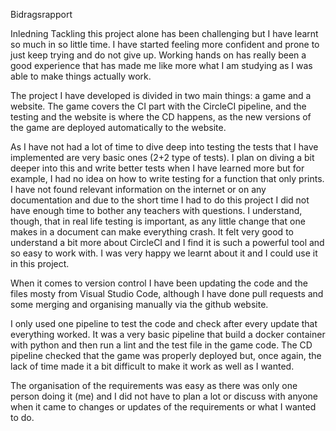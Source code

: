 Bidragsrapport

Inledning
Tackling this project alone has been challenging but I have learnt so much in so little time. I have started feeling more confident and prone to just keep trying and do not give up. Working hands on has really been a good experience that has made me like more what I am studying as I was able to make things actually work.

The project I have developed is divided in two main things: a game and a website. The game covers the CI part with the CircleCI pipeline, and the testing and the website is where the CD happens, as the new versions of the game are deployed automatically to the website. 

As I have not had a lot of time to dive deep into testing the tests that I have implemented are very basic ones (2+2 type of tests). I plan on diving a bit deeper into this and write better tests when I have learned more but for example, I had no idea on how to write testing for a function that only prints. I have not found relevant information on the internet or on any documentation and due to the short time I had to do this project I did not have enough time to bother any teachers with questions. 
I understand, though, that in real life testing is important, as any little change that one makes in a document can make everything crash. 
It felt very good to understand a bit more about CircleCI and I find it is such a powerful tool and so easy to work with. I was very happy we learnt about it and I could use it in this project. 

When it comes to version control I have been updating the code and the files mosty from Visual Studio Code, although I have done pull requests and some merging and organising manually via the github website.

I only used one pipeline to test the code and check after every update that everything worked. 
It was a very basic pipeline that build a docker container with python and then run a lint and the test file in the game code. 
The CD pipeline checked that the game was properly deployed but, once again, the lack of time made it a bit difficult to make it work as well as I wanted. 


The organisation of the requirements was easy as there was only one person doing it (me) and I did not have to plan a lot or discuss with anyone when it came to changes or updates of the requirements or what I wanted to do. 
